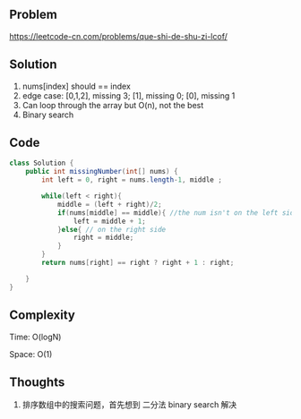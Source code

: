 ## Problem
https://leetcode-cn.com/problems/que-shi-de-shu-zi-lcof/

## Solution
1. nums[index] should == index
2. edge case: [0,1,2], missing 3; [1], missing 0; [0], missing 1
3. Can loop through the array but O(n), not the best
4. Binary search


## Code
```java
class Solution {
    public int missingNumber(int[] nums) {
        int left = 0, right = nums.length-1, middle ;

        while(left < right){
            middle = (left + right)/2;
            if(nums[middle] == middle){ //the num isn't on the left side
                left = middle + 1;
            }else{ // on the right side
                right = middle;
            }
        }
        return nums[right] == right ? right + 1 : right;

    }
}


```

## Complexity
Time: O(logN)

Space: O(1)

## Thoughts
1. 排序数组中的搜索问题，首先想到 二分法 binary search 解决